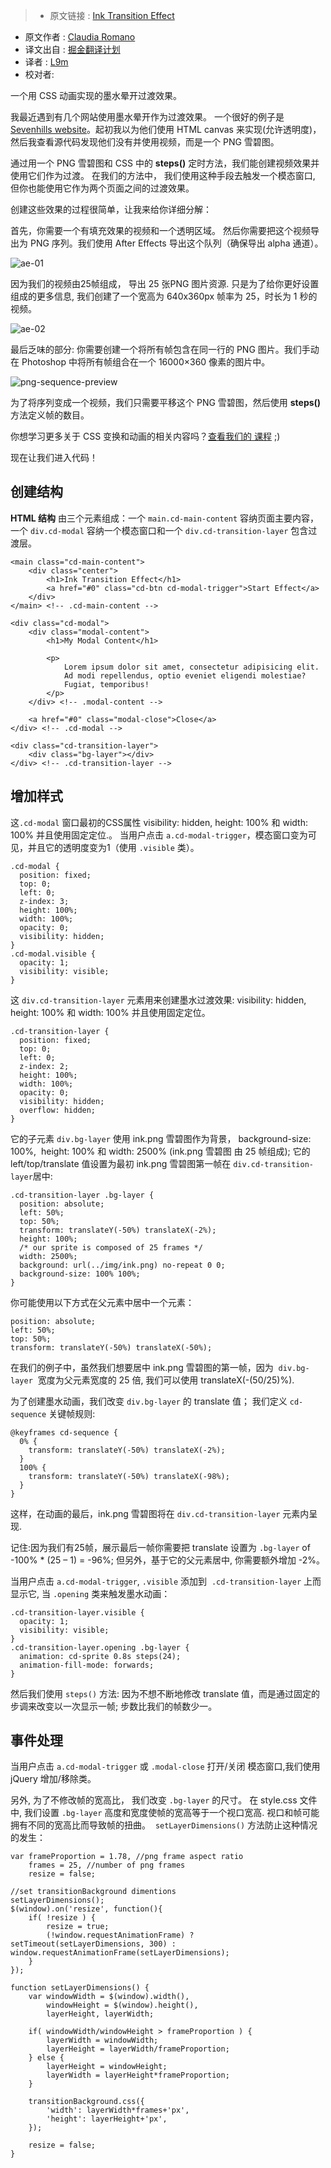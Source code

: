 >* 原文链接 : [Ink Transition Effect](https://codyhouse.co/gem/ink-transition-effect/)
* 原文作者 : [Claudia Romano](https://twitter.com/romano_cla)
* 译文出自 : [掘金翻译计划](https://github.com/xitu/gold-miner)
* 译者 : [L9m](https://github.com/L9m)
* 校对者:


一个用 CSS 动画实现的墨水晕开过渡效果。

我最近遇到有几个网站使用墨水晕开作为过渡效果。 一个很好的例子是 [Sevenhills website](http://www.sevenhillswholefoods.com/experience/)。起初我以为他们使用 HTML canvas 来实现(允许透明度)， 然后我查看源代码发现他们没有并使用视频，而是一个 PNG 雪碧图。

通过用一个 PNG 雪碧图和 CSS 中的 **steps()** 定时方法，我们能创建视频效果并使用它们作为过渡。 在我们的方法中， 我们使用这种手段去触发一个模态窗口, 但你也能使用它作为两个页面之间的过渡效果。

创建这些效果的过程很简单，让我来给你详细分解：

首先，你需要一个有填充效果的视频和一个透明区域。 然后你需要把这个视频导出为 PNG 序列。我们使用 After Effects 导出这个队列（确保导出 alpha 通道）。

![ae-01](https://0bf196087c14ed19d1f11cf1-ambercreativelab.netdna-ssl.com/wp-content/uploads/2016/03/ae-01.png)

因为我们的视频由25帧组成， 导出 25 张PNG 图片资源. 只是为了给你更好设置组成的更多信息, 我们创建了一个宽高为 640x360px 帧率为 25，时长为 1 秒的视频。

![ae-02](https://0bf196087c14ed19d1f11cf1-ambercreativelab.netdna-ssl.com/wp-content/uploads/2016/03/ae-02.png)

最后乏味的部分: 你需要创建一个将所有帧包含在同一行的 PNG 图片。我们手动在 Photoshop 中将所有帧组合在一个 16000×360 像素的图片中。

![png-sequence-preview](https://0bf196087c14ed19d1f11cf1-ambercreativelab.netdna-ssl.com/wp-content/uploads/2016/03/png-sequence-preview.png)

为了将序列变成一个视频，我们只需要平移这个 PNG 雪碧图，然后使用 **steps()** 方法定义帧的数目。

你想学习更多关于 CSS 变换和动画的相关内容吗？[查看我们的 课程](https://codyhouse.co/course/mastering-css-transitions-transformations-animations/) ;)

现在让我们进入代码！

## 创建结构

 **HTML 结构** 由三个元素组成：一个 `main.cd-main-content` 容纳页面主要内容，一个 `div.cd-modal` 容纳一个模态窗口和一个 `div.cd-transition-layer` 包含过渡层。

    <main class="cd-main-content">
        <div class="center">
            <h1>Ink Transition Effect</h1>
            <a href="#0" class="cd-btn cd-modal-trigger">Start Effect</a>
        </div>
    </main> <!-- .cd-main-content -->

    <div class="cd-modal">
        <div class="modal-content">
            <h1>My Modal Content</h1>

            <p>
                Lorem ipsum dolor sit amet, consectetur adipisicing elit. 
                Ad modi repellendus, optio eveniet eligendi molestiae? 
                Fugiat, temporibus! 
            </p>
        </div> <!-- .modal-content -->

        <a href="#0" class="modal-close">Close</a>
    </div> <!-- .cd-modal -->

    <div class="cd-transition-layer"> 
        <div class="bg-layer"></div>
    </div> <!-- .cd-transition-layer -->

## 增加样式

这`.cd-modal` 窗口最初的CSS属性 visibility: hidden, height: 100% 和 width: 100% 并且使用固定定位.。
当用户点击 `a.cd-modal-trigger`，模态窗口变为可见，并且它的透明度变为1（使用 `.visible` 类）。

    .cd-modal {
      position: fixed;
      top: 0;
      left: 0;
      z-index: 3;
      height: 100%;
      width: 100%;
      opacity: 0;
      visibility: hidden;
    }
    .cd-modal.visible {
      opacity: 1;
      visibility: visible;
    }

这 `div.cd-transition-layer` 元素用来创建墨水过渡效果:  visibility: hidden, height: 100% 和 width: 100% 并且使用固定定位。

    .cd-transition-layer {
      position: fixed;
      top: 0;
      left: 0;
      z-index: 2;
      height: 100%;
      width: 100%;
      opacity: 0;
      visibility: hidden;
      overflow: hidden;
    }

它的子元素 `div.bg-layer` 使用 ink.png 雪碧图作为背景， background-size: 100%,  height: 100% 和 width: 2500% (ink.png 雪碧图 由 25 帧组成); 它的 left/top/translate 值设置为最初 ink.png 雪碧图第一帧在 `div.cd-transition-layer`居中:

    .cd-transition-layer .bg-layer {
      position: absolute;
      left: 50%;
      top: 50%;
      transform: translateY(-50%) translateX(-2%);
      height: 100%;
      /* our sprite is composed of 25 frames */
      width: 2500%;
      background: url(../img/ink.png) no-repeat 0 0;
      background-size: 100% 100%;
    }

你可能使用以下方式在父元素中居中一个元素：

    position: absolute;
    left: 50%;
    top: 50%;
    transform: translateY(-50%) translateX(-50%);

在我们的例子中，虽然我们想要居中 ink.png 雪碧图的第一帧，因为  `div.bg-layer`  宽度为父元素宽度的 25 倍, 我们可以使用 translateX(-(50/25)%).

为了创建墨水动画，我们改变 `div.bg-layer` 的  translate 值； 我们定义 `cd-sequence` 关键帧规则:

    @keyframes cd-sequence {
      0% {
        transform: translateY(-50%) translateX(-2%);
      }
      100% {
        transform: translateY(-50%) translateX(-98%);
      }
    }

这样，在动画的最后，ink.png 雪碧图将在 `div.cd-transition-layer` 元素内呈现.

记住:因为我们有25帧，展示最后一帧你需要把 translate 设置为 `.bg-layer` of -100% * (25 – 1) = -96%; 但另外，基于它的父元素居中, 你需要额外增加 -2%。

当用户点击 `a.cd-modal-trigger`, `.visible` 添加到  `.cd-transition-layer` 上而显示它, 当 `.opening` 类来触发墨水动画：

    .cd-transition-layer.visible {
      opacity: 1;
      visibility: visible;
    }
    .cd-transition-layer.opening .bg-layer {
      animation: cd-sprite 0.8s steps(24);
      animation-fill-mode: forwards;
    }

然后我们使用 `steps()` 方法: 因为不想不断地修改 translate 值，而是通过固定的步调来改变以一次显示一帧; 步数比我们的帧数少一。

## 事件处理

当用户点击 `a.cd-modal-trigger` 或 `.modal-close` 打开/关闭 模态窗口,我们使用 jQuery 增加/移除类。

另外, 为了不修改帧的宽高比， 我们改变 `.bg-layer` 的尺寸。 在 style.css 文件中, 我们设置 `.bg-layer` 高度和宽度使帧的宽高等于一个视口宽高. 视口和帧可能拥有不同的宽高比而导致帧的扭曲。  `setLayerDimensions()` 方法防止这种情况的发生：

    var frameProportion = 1.78, //png frame aspect ratio
        frames = 25, //number of png frames
        resize = false;

    //set transitionBackground dimentions
    setLayerDimensions();
    $(window).on('resize', function(){
        if( !resize ) {
            resize = true;
            (!window.requestAnimationFrame) ? setTimeout(setLayerDimensions, 300) : window.requestAnimationFrame(setLayerDimensions);
        }
    });

    function setLayerDimensions() {
        var windowWidth = $(window).width(),
            windowHeight = $(window).height(),
            layerHeight, layerWidth;

        if( windowWidth/windowHeight > frameProportion ) {
            layerWidth = windowWidth;
            layerHeight = layerWidth/frameProportion;
        } else {
            layerHeight = windowHeight;
            layerWidth = layerHeight*frameProportion;
        }

        transitionBackground.css({
            'width': layerWidth*frames+'px',
            'height': layerHeight+'px',
        });

        resize = false;
    }




</div>

</div>
